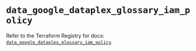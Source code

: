 # `data_google_dataplex_glossary_iam_policy`

Refer to the Terraform Registry for docs: [`data_google_dataplex_glossary_iam_policy`](https://registry.terraform.io/providers/hashicorp/google-beta/6.47.0/docs/data-sources/google_dataplex_glossary_iam_policy).

